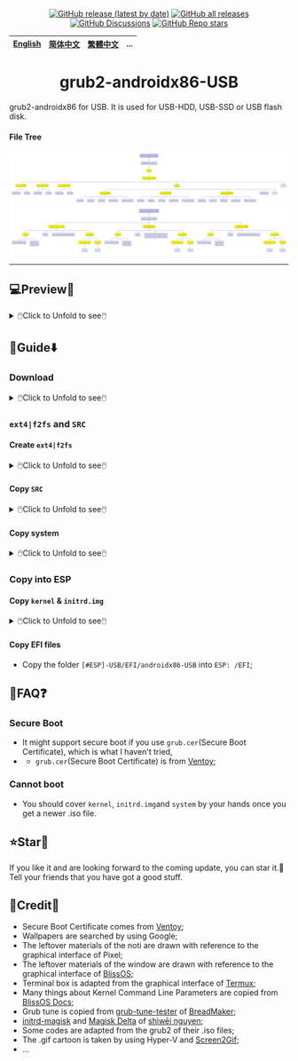 <div align="center">

[![GitHub release (latest by date)](https://img.shields.io/github/v/release/M-L-P/grub2-androidx86-USB)](https://github.com/M-L-P/grub2-androidx86-USB/releases/latest)
[![GitHub all releases](https://img.shields.io/github/downloads/M-L-P/grub2-androidx86-USB/total)](https://github.com/M-L-P/grub2-androidx86-USB/releases)
[![GitHub Discussions](https://img.shields.io/github/discussions/M-L-P/grub2-androidx86-USB)](https://github.com/M-L-P/grub2-androidx86-USB/discussions)
[![GitHub Repo stars](https://img.shields.io/github/stars/M-L-P/grub2-androidx86-USB?style=social)](https://github.com/M-L-P/grub2-androidx86-USB/stargazers)

</div>

[English](README.md)|[简体中文](README-自述文件.md)|[繁體中文](README-繁體中文.md)|...
--|--|--|--

<h1 align="center">grub2-androidx86-USB</h1>

grub2-androidx86 for USB. It is used for USB-HDD, USB-SSD or USB flash disk.
#### File Tree
<img src="https://raw.githubusercontent.com/M-L-P/.github/main/screenshots/grub2-androidx86/EFI-USB.png"><br/>
<img src="https://raw.githubusercontent.com/M-L-P/.github/main/screenshots/grub2-androidx86/SRC-USB.png">

-----------------------------------------------------------------------------------------------------------------------------------
## 💻️Preview👀

<details>
<summary>🖱️Click to Unfold to see🖱️</summary>

### 1024x768
<img src="https://raw.githubusercontent.com/M-L-P/.github/main/screenshots/grub2-androidx86/English/English.gif">

### 1920x1080
<img src="https://raw.githubusercontent.com/M-L-P/.github/main/screenshots/grub2-androidx86/English/0-open.png">
<img src="https://raw.githubusercontent.com/M-L-P/.github/main/screenshots/grub2-androidx86/English/1-lang.png">
<img src="https://raw.githubusercontent.com/M-L-P/.github/main/screenshots/grub2-androidx86/English/2-noti.png">
<img src="https://raw.githubusercontent.com/M-L-P/.github/main/screenshots/grub2-androidx86/English/3-k.png">
<img src="https://raw.githubusercontent.com/M-L-P/.github/main/screenshots/grub2-androidx86/English/4-g.png">
</details>

## 🧭Guide⬇️

### Download
<details>
<summary>🖱️Click to Unfold to see🖱️</summary>

- Download the .iso file,<br>
[AOSP](https://sourceforge.net/projects/android-x86/files/Release%209.0/)<br/>
[BlissOS](https://sourceforge.net/projects/blissos-dev/files/Beta/)<br/>
[PrimeOS](https://sourceforge.net/projects/primeos/files/64-bit/)
- Download from releases,<br>
[Releases](https://github.com/M-L-P/grub2-androidx86/releases)

</details>

### `ext4|f2fs` and `SRC`

#### Create `ext4|f2fs`
<details>
<summary>🖱️Click to Unfold to see🖱️</summary>

- Use Gnome-Disk or Gparted to create a partition for installation, ≥ 8GB；

Common partition size conversions

Physical Storage|Character|Logical Storage
--|--|--
  8 GB|≈|  7,630 MiB
 16 GB|≈| 15,258 MiB
 32 GB|≈| 30,518 MiB
 64 GB|≈| 61,036 MiB
128 GB|≈|122,070 MiB
256 GB|≈|244,140 MiB
512 GB|≈|488,282 MiB
  1 TB|≈|976,562 MiB

- - format it as ext4 for HDD;
- - format it as f2fs for SSD;
- - - `sudo {package manager} install f2fs-tools` in order to support f2fs.

</details>

#### Copy `SRC`

<details>
<summary>🖱️Click to Unfold to see🖱️</summary>

- Unzip `grub2-androidx86-USB-version.zip`;
- Copy the folder `/[#ext4#f2fs]-USB/USB-Android-x86` into the `ext4|f2fs` partition for [AOSP](https://sourceforge.net/projects/android-x86/files/Release%209.0/);
- Copy the folder `/[#ext4#f2fs]-USB/USB-BlissOS` into the `ext4|f2fs` partition for [BlissOS](https://sourceforge.net/projects/blissos-dev/files/Beta/);
- Copy the folder `/[#ext4#f2fs]-USB/USB-PrimeOS` into the `ext4|f2fs` partition for [PrimeOS](https://sourceforge.net/projects/primeos/files/64-bit/);

</details>

#### Copy system

<details>
<summary>🖱️Click to Unfold to see🖱️</summary>

- Mount the .iso file;
##### If you want smaller size and Read-Only,
- Copy the virtual partition `iso: /system.sfs` or `iso: /system.efs`,
- - and paste into `ext4|f2fs: /USB-Android-x86` for [AOSP](https://sourceforge.net/projects/android-x86/files/Release%209.0/);
- - and paste into into `ext4|f2fs: /USB-BlissOS` for [BlissOS](https://sourceforge.net/projects/blissos-dev/files/Beta/);
- - and paste into `ext4|f2fs: /USB-PrimeOS` for [PrimeOS](https://sourceforge.net/projects/primeos/files/64-bit/);
##### If you want it writable,
- Mount `iso: /system.sfs` or `iso: /system.efs` and find `system.img` in it,
- - - `sudo {package manager} install erofs-utils` in order to support erofs,
- Copy the virtual partition `system.img`,
- - and paste into `ext4|f2fs: /USB-Android-x86` for [AOSP](https://sourceforge.net/projects/android-x86/files/Release%209.0/);
- - and paste into `ext4|f2fs: /USB-BlissOS` for [BlissOS](https://sourceforge.net/projects/blissos-dev/files/Beta/);
- - and paste into `ext4|f2fs: /USB-PrimeOS` for [PrimeOS](https://sourceforge.net/projects/primeos/files/64-bit/);

</details>

### Copy into ESP

#### Copy `kernel` & `initrd.img`
 
<details>
<summary>🖱️Click to Unfold to see🖱️</summary>

- Mount the .iso file;
- Copy the file `iso: /kernel`,
- - and paste into `/[#ESP]-USB/EFI/androidx86-USB/boot_AOSP` for [AOSP](https://sourceforge.net/projects/android-x86/files/Release%209.0/);
- - and paste into `/[#ESP]-USB/EFI/androidx86-USB/boot_BlissOS` for [BlissOS](https://sourceforge.net/projects/blissos-dev/files/Beta/);
- - and paste into `/[#ESP]-USB/EFI/androidx86-USB/boot_PrimeOS` for [PrimeOS](https://sourceforge.net/projects/primeos/files/64-bit/);
- Copy the `iso: /initrd.img`,
- - and paste into `/[#ESP]-USB/EFI/androidx86-USB/boot_AOSP` and `ext4|f2fs: /USB-Android-x86/boot` for [AOSP](https://sourceforge.net/projects/android-x86/files/Release%209.0/);
- - and paste into `/[#ESP]-USB/EFI/androidx86-USB/boot_BlissOS` and `ext4|f2fs: /USB-BlissOS/boot` for [BlissOS](https://sourceforge.net/projects/blissos-dev/files/Beta/);
- - and paste into `/[#ESP]-USB/EFI/androidx86-USB/boot_PrimeOS` and `ext4|f2fs: /USB-PrimeOS/boot` for [PrimeOS](https://sourceforge.net/projects/primeos/files/64-bit/);

</details>

#### Copy EFI files
- Copy the folder `[#ESP]-USB/EFI/androidx86-USB` into `ESP: /EFI`;

## 📝FAQ❓️
### Secure Boot
- It might support secure boot if you use `grub.cer`(Secure Boot Certificate), which is what I haven't tried,
- - `grub.cer`(Secure Boot Certificate) is from [Ventoy](https://github.com/ventoy/Ventoy);
### Cannot boot
- You should cover `kernel`, `initrd.img`and `system` by your hands once you get a newer .iso file.

## ⭐Star🌟
If you like it and are looking forward to the coming update, you can star it.💫<br/>
Tell your friends that you have got a good stuff.

## 🎉Credit🎊
- Secure Boot Certificate comes from [Ventoy](https://github.com/ventoy/Ventoy);
- Wallpapers are searched by using Google;
- The leftover materials of the noti are drawn with reference to the graphical interface of Pixel;
- The leftover materials of the window are drawn with reference to the graphical interface of [BlissOS](https://blissos.org/);
- Terminal box is adapted from the graphical interface of [Termux](https://github.com/termux/termux-app);
- Many things about Kernel Command Line Parameters are copied from [BlissOS Docs](https://docs.blissos.org/configuration/configuration-through-command-line-parameters/);
- Grub tune is copied from [grub-tune-tester](https://breadmaker.github.io/grub-tune-tester/) of [BreadMaker](https://github.com/BreadMaker);
- [initrd-magisk](https://github.com/HuskyDG/initrd-magisk) and [Magisk Delta](https://github.com/HuskyDG/magisk-files) of [shìwēi nguyen](https://github.com/HuskyDG);
- Some codes are adapted from the grub2 of their .iso files;
- The .gif cartoon is taken by using Hyper-V and [Screen2Gif](https://github.com/NickeManarin/ScreenToGif);
- ...
